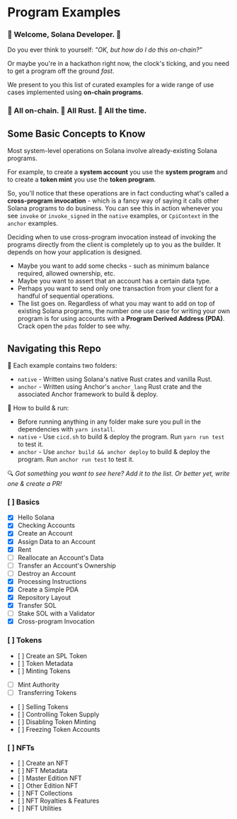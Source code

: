 # Program Examples

### :space_invader: Welcome, Solana Developer. :space_invader:   
   
Do you ever think to yourself: *"OK, but how do I do this on-chain?"*   
   
Or maybe you're in a hackathon right now, the clock's ticking, and you need to get a program off the ground *fast*.   
   
We present to you this list of curated examples for a wide range of use cases implemented using **on-chain programs**.   
   
### :link: All on-chain. :crab: All Rust. :muscle: All the time. 

## Some Basic Concepts to Know
Most system-level operations on Solana involve already-existing Solana programs.   
   
For example, to create a **system account** you use the **system program** and to create a **token mint** you use the **token program**.   
   
So, you'll notice that these operations are in fact conducting what's called a **cross-program invocation** - which is a fancy way of saying it calls other Solana programs to do business. You can see this in action whenever you see `invoke` or `invoke_signed` in the `native` examples, or `CpiContext` in the `anchor` examples.   
   
Deciding when to use cross-program invocation instead of invoking the programs directly from the client is completely up to you as the builder. It depends on how your application is designed.
- Maybe you want to add some checks - such as minimum balance required, allowed ownership, etc.
- Maybe you want to assert that an account has a certain data type.
- Perhaps you want to send only one transaction from your client for a handful of sequential operations.
- The list goes on.
Regardless of what you may want to add on top of existing Solana programs, the number one use case for writing your own program is for using accounts with a **Program Derived Address (PDA)**. Crack open the `pdas` folder to see why.

## Navigating this Repo

:file_folder: Each example contains two folders:
- `native` - Written using Solana's native Rust crates and vanilla Rust.
- `anchor` - Written using Anchor's `anchor_lang` Rust crate and the associated Anchor framework to build & deploy.

:wrench: How to build & run:
- Before running anything in any folder make sure you pull in the dependencies with `yarn install`.
- `native` - Use `cicd.sh` to build & deploy the program. Run `yarn run test` to test it.
- `anchor` - Use `anchor build && anchor deploy` to build & deploy the program. Run `anchor run test` to test it.

:mag: *Got something you want to see here? Add it to the list. Or better yet, write one & create a PR!*

### [ ] Basics
   - [x] Hello Solana
   - [x] Checking Accounts
   - [x] Create an Account
   - [x] Assign Data to an Account
   - [x] Rent
   - [ ] Reallocate an Account's Data
   - [ ] Transfer an Account's Ownership
   - [ ] Destroy an Account
   - [x] Processing Instructions
   - [x] Create a Simple PDA
   - [x] Repository Layout
   - [x] Transfer SOL
   - [ ] Stake SOL with a Validator
   - [x] Cross-program Invocation

### [ ] Tokens

- [ ] Create an SPL Token
- [ ] Token Metadata
- [ ] Minting Tokens
- [ ] Mint Authority
- [ ] Transferring Tokens
- [ ] Selling Tokens
- [ ] Controlling Token Supply
- [ ] Disabling Token Minting
- [ ] Freezing Token Accounts

### [ ] NFTs

- [ ] Create an NFT
- [ ] NFT Metadata
- [ ] Master Edition NFT
- [ ] Other Edition NFT
- [ ] NFT Collections
- [ ] NFT Royalties & Features
- [ ] NFT Utilities
